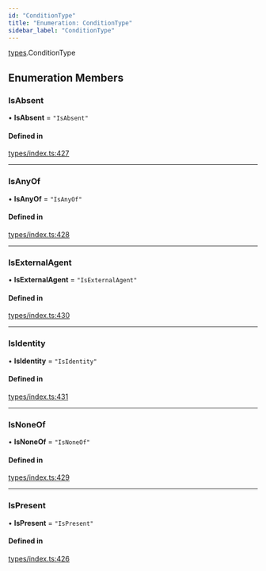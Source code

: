 ```yaml
---
id: "ConditionType"
title: "Enumeration: ConditionType"
sidebar_label: "ConditionType"
---
```


[types](../../../modules/Types/Types.md).ConditionType

## Enumeration Members

### IsAbsent

• **IsAbsent** = ``"IsAbsent"``

#### Defined in

[types/index.ts:427](https://github.com/PolymeshAssociation/polymesh-sdk/blob/daafaa68f/src/types/index.ts#L427)

___

### IsAnyOf

• **IsAnyOf** = ``"IsAnyOf"``

#### Defined in

[types/index.ts:428](https://github.com/PolymeshAssociation/polymesh-sdk/blob/daafaa68f/src/types/index.ts#L428)

___

### IsExternalAgent

• **IsExternalAgent** = ``"IsExternalAgent"``

#### Defined in

[types/index.ts:430](https://github.com/PolymeshAssociation/polymesh-sdk/blob/daafaa68f/src/types/index.ts#L430)

___

### IsIdentity

• **IsIdentity** = ``"IsIdentity"``

#### Defined in

[types/index.ts:431](https://github.com/PolymeshAssociation/polymesh-sdk/blob/daafaa68f/src/types/index.ts#L431)

___

### IsNoneOf

• **IsNoneOf** = ``"IsNoneOf"``

#### Defined in

[types/index.ts:429](https://github.com/PolymeshAssociation/polymesh-sdk/blob/daafaa68f/src/types/index.ts#L429)

___

### IsPresent

• **IsPresent** = ``"IsPresent"``

#### Defined in

[types/index.ts:426](https://github.com/PolymeshAssociation/polymesh-sdk/blob/daafaa68f/src/types/index.ts#L426)
